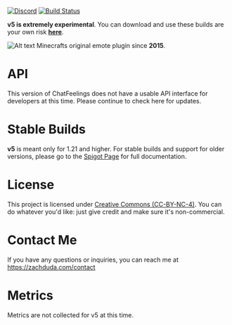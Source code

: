 [![Discord](https://img.shields.io/discord/469625341837836290?style=flat-square&logo=Discord&logoColor=bdc7fc&label=Support%20Discord)](https://zachduda.com/discord?utm=github_badge)   [![Build Status](https://ci.zachduda.com/job/ChatFeelings%20v5/badge/icon)](https://ci.zachduda.com/job/ChatFeelings/)

**v5 is extremely experimental**. You can download and use these builds are your own risk **[here](https://ci.zachduda.com/ChatFeelings%20v5/)**.

![Alt text](https://github.com/zachduda/ChatFeelings/raw/v5/Images/chatfeelingsbanner.png?raw=true "ChatFeelings Banner")
Minecrafts original emote plugin since **2015**.

# API
This version of ChatFeelings does not have a usable API interface for developers at this time. Please continue to check here for updates.

# Stable Builds
**v5** is meant only for 1.21 and higher. For stable builds and support for older versions, please go to the [Spigot Page](https://www.spigotmc.org/resources/chatfeelings.12987/) for full documentation.

# License
This project is licensed under [Creative Commons (CC-BY-NC-4)](https://creativecommons.org/licenses/by-nc/4.0/).
You can do whatever you'd like: just give credit and make sure it's non-commercial.

# Contact Me
If you have any questions or inquiries, you can reach me at https://zachduda.com/contact


# Metrics
Metrics are not collected for v5 at this time.
